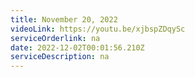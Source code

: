 ```yaml
---
title: November 20, 2022
videoLink: https://youtu.be/xjbspZDqySc
serviceOrderlink: na
date: 2022-12-02T00:01:56.210Z
serviceDescription: n﻿a
---
```

